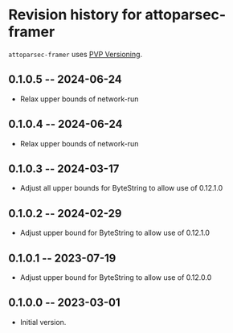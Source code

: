 # Revision history for attoparsec-framer

`attoparsec-framer` uses [PVP Versioning][1].

## 0.1.0.5 -- 2024-06-24

* Relax upper bounds of network-run

## 0.1.0.4 -- 2024-06-24

* Relax upper bounds of network-run

## 0.1.0.3 -- 2024-03-17

* Adjust all upper bounds for ByteString to allow use of 0.12.1.0

## 0.1.0.2 -- 2024-02-29

* Adjust upper bound for ByteString to allow use of 0.12.1.0

## 0.1.0.1 -- 2023-07-19

* Adjust upper bound for ByteString to allow use of 0.12.0.0

## 0.1.0.0 -- 2023-03-01

* Initial version.

[1]: https://pvp.haskell.org
